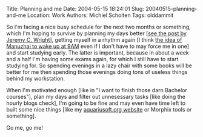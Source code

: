 Title: Planning and me
Date: 2004-05-15 18:24:01
Slug: 20040515-planning-and-me
Location: Work
Authors: Michiel Scholten
Tags: olddammit

<p>So I'm facing a nice busy schedule for the next two months or something, which I'm hoping to survive by planning my days better [<a href="index.php?rantid=113">see the post by Jeremy C. Wright</a>], getting myself in a rhythm again [I think <a href="index.php?rantid=116">the idea of Manuzhai to wake up at 9AM</a> even if I don't have to may force me in one] and start studying early. The latter is important, because in about a week and a half I'm having some exams again, for which I still have to start studying for. So spending evenings in a lazy chair with some books will be better for me then spending those evenings doing tons of useless things behind my workstation.</p>
<p>When I'm motivated enough [like in "I want to finish those darn Bachelor courses"], plan my days and filter out unnesessary tasks [like doing the hourly blogs check], I'm going to be fine and may even have time left to built some nice things [like my <a href="/">aquariusoft.org website</a> or Morphix tools or something].</p>
<p>Go me, go me!</p>